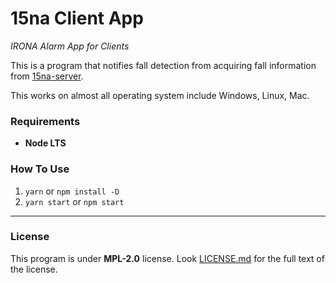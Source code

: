 # 15na Client App

*IRONA Alarm App for Clients*

This is a program that notifies fall detection from acquiring fall information from [15na-server](https://github.com/wldh-g/15na-server#readme).

This works on almost all operating system include Windows, Linux, Mac.

### Requirements

- **Node LTS**

### How To Use

1. `yarn` or `npm install -D`
2. `yarn start` or `npm start`

---

### License

This program is under **MPL-2.0** license. Look [LICENSE.md](LICENSE.md) for the full text of the license.
